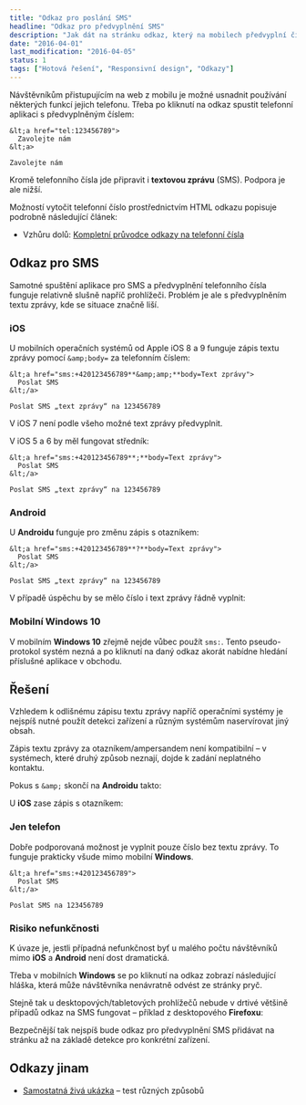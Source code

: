 ```yaml
---
title: "Odkaz pro poslání SMS"
headline: "Odkaz pro předvyplnění SMS"
description: "Jak dát na stránku odkaz, který na mobilech předvyplní číslo a text SMS."
date: "2016-04-01"
last_modification: "2016-04-05"
status: 1
tags: ["Hotová řešení", "Responsivní design", "Odkazy"]
---
```


Návštěvníkům přistupujícím na web z mobilu je možné usnadnit používání některých funkcí jejich telefonu. Třeba po kliknutí na odkaz spustit telefonní aplikaci s předvyplněným číslem:

```
&lt;a href="tel:123456789">
  Zavolejte nám
&lt;a>
```

    Zavolejte nám

Kromě telefonního čísla jde připravit i **textovou zprávu** (SMS). Podpora je ale nižší.

Možností vytočit telefonní číslo prostřednictvím HTML odkazu popisuje podrobně následující článek:

  - Vzhůru dolů: [Kompletní průvodce odkazy na telefonní čísla](http://www.vzhurudolu.cz/blog/57-href-tel)

## Odkaz pro SMS

Samotné spuštění aplikace pro SMS a předvyplnění telefonního čísla funguje relativně slušně napříč prohlížeči. Problém je ale s předvyplněním textu zprávy, kde se situace značně liší.

### iOS

U mobilních operačních systémů od Apple iOS 8 a 9 funguje zápis textu zprávy pomocí `&amp;body=` za telefonním číslem:

```
&lt;a href="sms:+420123456789**&amp;amp;**body=Text zprávy">
  Poslat SMS
&lt;/a>
```

    Poslat SMS „text zprávy“ na 123456789

V iOS 7 není podle všeho možné text zprávy předvyplnit.

V iOS 5 a 6 by měl fungovat středník:

```
&lt;a href="sms:+420123456789**;**body=Text zprávy">
  Poslat SMS
&lt;/a>
```

    Poslat SMS „text zprávy“ na 123456789

### Android

U **Androidu** funguje pro změnu zápis s otazníkem:

```
&lt;a href="sms:+420123456789**?**body=Text zprávy">
  Poslat SMS
&lt;/a>
```

    Poslat SMS „text zprávy“ na 123456789

V případě úspěchu by se mělo číslo i text zprávy řádně vyplnit:

### Mobilní Windows 10

V mobilním **Windows 10** zřejmě nejde vůbec použít `sms:`. Tento pseudo-protokol systém nezná a po kliknutí na daný odkaz akorát nabídne hledání příslušné aplikace v obchodu.

## Řešení

Vzhledem k odlišnému zápisu textu zprávy napříč operačními systémy je nejspíš nutné použít detekci zařízení a různým systémům naservírovat jiný obsah.

Zápis textu zprávy za otazníkem/ampersandem není kompatibilní – v systémech, které druhý způsob neznají, dojde k zadání neplatného kontaktu.

Pokus s `&amp;` skončí na **Androidu** takto:

U **iOS** zase zápis s otazníkem:

### Jen telefon

Dobře podporovaná možnost je vyplnit pouze číslo bez textu zprávy. To funguje prakticky všude mimo mobilní **Windows**.

```
&lt;a href="sms:+420123456789">
  Poslat SMS
&lt;/a>
```

    Poslat SMS na 123456789

### Risiko nefunkčnosti

K úvaze je, jestli případná nefunkčnost byť u malého počtu návštěvníků mimo **iOS** a **Android** není dost dramatická.

Třeba v mobilních **Windows** se po kliknutí na odkaz zobrazí následující hláška, která může návštěvníka nenávratně odvést ze stránky pryč.

Stejně tak u desktopových/tabletových prohlížečů nebude v drtivé většině případů odkaz na SMS fungovat – příklad z desktopového **Firefoxu**:

Bezpečnější tak nejspíš bude odkaz pro předvyplnění SMS přidávat na stránku až na základě detekce pro konkrétní zařízení.

## Odkazy jinam

  - [Samostatná živá ukázka](http://kod.djpw.cz/kxvb) – test různých způsobů